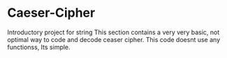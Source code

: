 # Caeser-Cipher
Introductory project for string
This section contains a very very basic, not optimal way to code and decode ceaser cipher.
This code doesnt use any functionss, Its simple.
